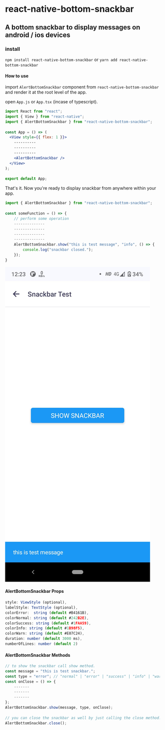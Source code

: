 # react-native-bottom-snackbar

## A bottom snackbar to display messages on android / ios devices

### install
``npm install react-native-bottom-snackbar``
or
``yarn add react-native-bottom-snackbar``

#### How to use

import `AlertBottomSnackbar` component from `react-native-bottom-snackbar` and render it at the root level of the app.

open `App.js` or `App.tsx` (incase of typescript).

```jsx
import React from "react";
import { View } from "react-native";
import { AlertBottomSnackbar } from "react-native-bottom-snackbar";

const App = () => (
  <View style={{ flex: 1 }}>
    ----------
    ----------
    ----------
    <AlertBottomSnackbar />
  </View>
);

export default App;
```

That's it. Now you're ready to display snackbar from anywhere within your app.

```js
import { AlertBottomSnackbar } from "react-native-bottom-snackbar";

const someFunction = () => {
    // perform some operation
    --------------
    --------------
    --------------
    --------------
    AlertBottomSnackbar.show("this is test message", "info", () => {
        console.log("snackbar closed.");
    });
}
```
![demo screenshot](/screenshot/info-img.jpeg)

#### AlertBottomSnackbar Props
```jsx
style: ViewStyle (optional),
labelStyle: TextStyle (optional),
colorError:  string (default #B4161B),
colorNormal: string (default #242B2E),
colorSuccess: string (default #1FAA59),
colorInfo: string (default #1B98F5),
colorWarn: string (default #E07C24),
duration: number (default 3000 ms),
numberOfLines: number (default 2)
```

#### AlertBottomSnackbar Methods
```js
// to show the snackbar call show method.
const message = "this is test snackbar.";
const type = "error"; // "normal" | "error" | "success" | "info" | "warn" (default "normal")
const onClose = () => {
    -------
    -------
    -------
};
AlertBottomSnackbar.show(message, type, onClose);

// you can close the snackbar as well by just calling the close method.
AlertBottomSnackbar.close();
```
